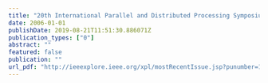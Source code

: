 ```yaml
---
title: "20th International Parallel and Distributed Processing Symposium (IPDPS 2006), Proceedings, 25-29 April 2006, Rhodes Island, Greece"
date: 2006-01-01
publishDate: 2019-08-21T11:51:30.886071Z
publication_types: ["0"]
abstract: ""
featured: false
publication: ""
url_pdf: "http://ieeexplore.ieee.org/xpl/mostRecentIssue.jsp?punumber=10917"
---
```


